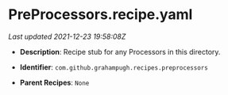 # PreProcessors.recipe.yaml

_Last updated 2021-12-23 19:58:08Z_

- **Description**: Recipe stub for any Processors in this directory.


- **Identifier**: `com.github.grahampugh.recipes.preprocessors`

- **Parent Recipes**: `None`
